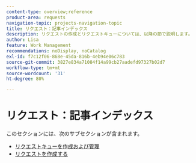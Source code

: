 ```yaml
---
content-type: overview;reference
product-area: requests
navigation-topic: projects-navigation-topic
title: リクエスト：記事インデックス
description: リクエストの作成とリクエストキューについては、以降の節で説明します。
author: Lisa
feature: Work Management
recommendations: noDisplay, noCatalog
exl-id: f7c12f06-868e-45da-816b-4eb94e06c783
source-git-commit: 3827e834a71084f14a99cb27aadefd97327b02d7
workflow-type: tm+mt
source-wordcount: '31'
ht-degree: 80%

---
```


# リクエスト：記事インデックス

<!-- Audited: 5/2025 -->

このセクションには、次のサブセクションが含まれます。

* [リクエストキューを作成および管理](../../manage-work/requests/create-and-manage-request-queues/create-manage-request-queues.md)
* [リクエストを作成する](../../manage-work/requests/create-requests/create-requests.md)
